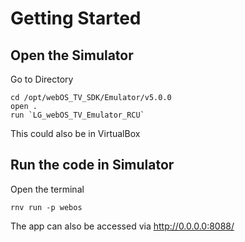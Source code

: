 # Getting Started

## Open the Simulator
Go to Directory 

    cd /opt/webOS_TV_SDK/Emulator/v5.0.0
    open .
    run `LG_webOS_TV_Emulator_RCU`

This could also be in VirtualBox

## Run the code in Simulator
Open the terminal

    rnv run -p webos
The app can also be accessed via http://0.0.0.0:8088/
